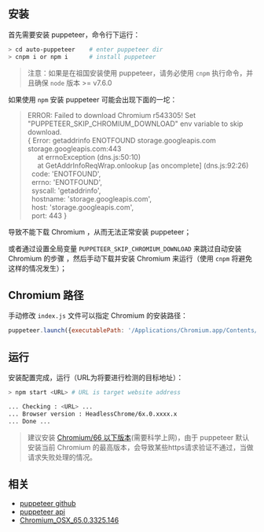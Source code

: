 ## 安装
首先需要安装 puppeteer，命令行下运行：
```bash
> cd auto-puppeteer    # enter puppeteer dir
> cnpm i or npm i      # install puppeteer
```
> 注意：如果是在祖国安装使用 puppeteer，请务必使用 `cnpm` 执行命令，并且确保 `node` 版本 >= v7.6.0

如果使用 `npm` 安装 puppeteer 可能会出现下面的一坨：
> ERROR: Failed to download Chromium r543305! Set "PUPPETEER_SKIP_CHROMIUM_DOWNLOAD" env variable to skip download.<br>
{ Error: getaddrinfo ENOTFOUND storage.googleapis.com storage.googleapis.com:443<br>
&nbsp;&nbsp;&nbsp;&nbsp;&nbsp;at errnoException (dns.js:50:10)<br>
&nbsp;&nbsp;&nbsp;&nbsp;&nbsp;at GetAddrInfoReqWrap.onlookup [as oncomplete] (dns.js:92:26)<br>
&nbsp;&nbsp;code: 'ENOTFOUND',<br>
&nbsp;&nbsp;errno: 'ENOTFOUND',<br>
&nbsp;&nbsp;syscall: 'getaddrinfo',<br>
&nbsp;&nbsp;hostname: 'storage.googleapis.com',<br>
&nbsp;&nbsp;host: 'storage.googleapis.com',<br>
&nbsp;&nbsp;port: 443 }

导致不能下载 Chromium ，从而无法正常安装 puppeteer；

或者通过设置全局变量 `PUPPETEER_SKIP_CHROMIUM_DOWNLOAD` 来跳过自动安装 Chromium 的步骤 ，然后手动下载并安装 Chromium 来运行（使用 `cnpm` 将避免这样的情况发生）；

## Chromium 路径

手动修改 `index.js` 文件可以指定 Chromium 的安装路径：
```javascript
puppeteer.launch({executablePath: '/Applications/Chromium.app/Contents/MacOS/Chromium'})  // on MacOS
```
## 运行
安装配置完成，运行（URL为将要进行检测的目标地址）：
```bash
> npm start <URL> # URL is target website address

... Checking : <URL> ...
... Browser version : HeadlessChrome/6x.0.xxxx.x
... Done ...
```
> 建议安装 [Chromium/66 以下版本](http://chromium.woolyss.com/#external-extension-installation)(需要科学上网)，由于 puppeteer 默认安装当前 Chromium 的最高版本，会导致某些https请求验证不通过，当做请求失败处理的情况。
## 相关
- [puppeteer github](https://github.com/GoogleChrome/puppeteer/tree/v1.1.1)
- [puppeteer api](https://github.com/GoogleChrome/puppeteer/blob/v1.1.1/docs/api.md)
- [Chromium_OSX_65.0.3325.146](https://iweb.dl.sourceforge.net/project/osxportableapps/Chromium/Chromium_OSX_65.0.3325.146.dmg)



